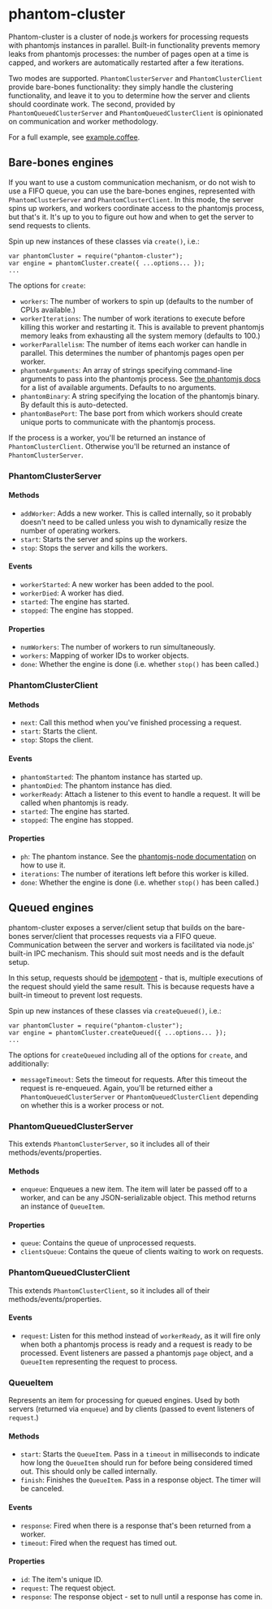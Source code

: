# phantom-cluster

Phantom-cluster is a cluster of node.js workers for processing requests with
phantomjs instances in parallel. Built-in functionality prevents memory leaks
from phantomjs processes: the number of pages open at a time is capped, and
workers are automatically restarted after a few iterations.

Two modes are supported. `PhantomClusterServer` and `PhantomClusterClient`
provide bare-bones functionality: they simply handle the clustering
functionality, and leave it to you to determine how the server and clients
should coordinate work. The second, provided by `PhantomQueuedClusterServer`
and `PhantomQueuedClusterClient` is opinionated on communication and worker
methodology.

For a full example, see
[example.coffee](https://github.com/dailymuse/phantom-cluster/blob/master/example.coffee).

## Bare-bones engines

If you want to use a custom communication mechanism, or do not wish to use a
FIFO queue, you can use the bare-bones engines, represented with
`PhantomClusterServer` and `PhantomClusterClient`. In this mode, the server
spins up workers, and workers coordinate access to the phantomjs process, but
that's it. It's up to you to figure out how and when to get the server to send
requests to clients.

Spin up new instances of these classes via `create()`, i.e.:

    var phantomCluster = require("phantom-cluster");
    var engine = phantomCluster.create({ ...options... });
    ...

The options for `create`:

* `workers`: The number of workers to spin up (defaults to the number of
  CPUs available.)
* `workerIterations`: The number of work iterations to execute before killing this
  worker and restarting it. This is available to prevent phantomjs memory
  leaks from exhausting all the system memory (defaults to 100.)
* `workerParallelism`: The number of items each worker can handle in parallel.
  This determines the number of phantomjs pages open per worker.
* `phantomArguments`: An array of strings specifying command-line arguments to
  pass into the phantomjs process. See
  [the phantomjs docs](https://github.com/ariya/phantomjs/wiki/API-Reference#command-line-options)
  for a list of available arguments. Defaults to no arguments.
* `phantomBinary`: A string specifying the location of the phantomjs binary.
  By default this is auto-detected.
* `phantomBasePort`: The base port from which workers should create unique
  ports to communicate with the phantomjs process.

If the process is a worker, you'll be returned an instance of
`PhantomClusterClient`. Otherwise you'll be returned an instance of
`PhantomClusterServer`.

### PhantomClusterServer

#### Methods

* `addWorker`: Adds a new worker. This is called internally, so it probably
  doesn't need to be called unless you wish to dynamically resize the number
  of operating workers.
* `start`: Starts the server and spins up the workers.
* `stop`: Stops the server and kills the workers.

#### Events

* `workerStarted`: A new worker has been added to the pool.
* `workerDied`: A worker has died.
* `started`: The engine has started.
* `stopped`: The engine has stopped.

#### Properties

* `numWorkers`: The number of workers to run simultaneously.
* `workers`: Mapping of worker IDs to worker objects.
* `done`: Whether the engine is done (i.e. whether `stop()` has been called.)

### PhantomClusterClient

#### Methods

* `next`: Call this method when you've finished processing a request.
* `start`: Starts the client.
* `stop`: Stops the client.

#### Events

* `phantomStarted`: The phantom instance has started up.
* `phantomDied`: The phantom instance has died.
* `workerReady`: Attach a listener to this event to handle a request. It will
  be called when phantomjs is ready.
* `started`: The engine has started.
* `stopped`: The engine has stopped.

#### Properties

* `ph`: The phantom instance. See the
  [phantomjs-node documentation](https://github.com/sgentle/phantomjs-node) on
  how to use it.
* `iterations`: The number of iterations left before this worker is killed.
* `done`: Whether the engine is done (i.e. whether `stop()` has been called.)

## Queued engines

phantom-cluster exposes a server/client setup that builds on the bare-bones
server/client that processes requests via a FIFO queue. Communication between
the server and workers is facilitated via node.js' built-in IPC mechanism.
This should suit most needs and is the default setup.

In this setup, requests should be
[idempotent](https://en.wikipedia.org/wiki/Idempotence) - that is, multiple
executions of the request should yield the same result. This is because
requests have a built-in timeout to prevent lost requests.

Spin up new instances of these classes via `createQueued()`, i.e.:

    var phantomCluster = require("phantom-cluster");
    var engine = phantomCluster.createQueued({ ...options... });
    ...

The options for `createQueued` including all of the options for `create`, and
additionally:

* `messageTimeout`: Sets the timeout for requests. After this timeout the
  request is re-enqueued. Again, you'll be returned either a
  `PhantomQueuedClusterServer` or `PhantomQueuedClusterClient` depending on
  whether this is a worker process or not.

### PhantomQueuedClusterServer

This extends `PhantomClusterServer`, so it includes all of their
methods/events/properties.

#### Methods

* `enqueue`: Enqueues a new item. The item will later be passed off to a
  worker, and can be any JSON-serializable object. This method returns an
  instance of `QueueItem`.

#### Properties

* `queue`: Contains the queue of unprocessed requests.
* `clientsQueue`: Contains the queue of clients waiting to work on requests.

### PhantomQueuedClusterClient

This extends `PhantomClusterClient`, so it includes all of their
methods/events/properties.

#### Events

* `request`: Listen for this method instead of `workerReady`, as it will fire
  only when both a phantomjs process is ready and a request is ready to be
  processed. Event listeners are passed a phantomjs `page` object, and a
  `QueueItem` representing the request to process.

### QueueItem

Represents an item for processing for queued engines. Used by both servers
(returned via `enqueue`) and by clients (passed to event listeners of
`request`.)

#### Methods

* `start`: Starts the `QueueItem`. Pass in a `timeout` in milliseconds to
  indicate how long the `QueueItem` should run for before being considered
  timed out. This should only be called internally.
* `finish`: Finishes the `QueueItem`. Pass in a response object. The timer
  will be canceled.

#### Events

* `response`: Fired when there is a response that's been returned from a
  worker.
* `timeout`: Fired when the request has timed out.

#### Properties

* `id`: The item's unique ID.
* `request`: The request object.
* `response`: The response object - set to null until a response has come in.
